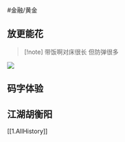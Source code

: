 #金融/黄金

## 放更能花


>[!note] 带饭啊对床很长
> 但防弹很多


![](https://cdn.fendou.la/tuoss/fxhunter-logo.svg)
## 码字体验

## 江湖胡衡阳
[[1.AllHistory]]
